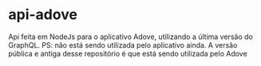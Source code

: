 # api-adove
Api feita em NodeJs para o aplicativo Adove, utilizando a última versão do GraphQL. PS: não está sendo utilizada pelo aplicativo ainda. A versão pública e antiga desse repositório é que está sendo utilizada pelo Adove
